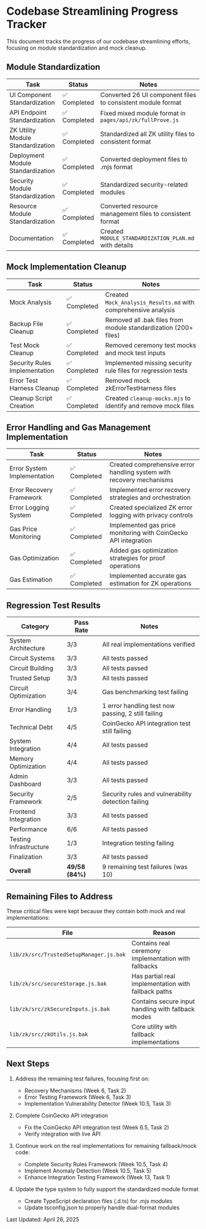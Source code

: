 # Codebase Streamlining Progress Tracker

This document tracks the progress of our codebase streamlining efforts, focusing on module standardization and mock cleanup.

## Module Standardization

| Task | Status | Notes |
|------|--------|-------|
| UI Component Standardization | ✅ Completed | Converted 26 UI component files to consistent module format |
| API Endpoint Standardization | ✅ Completed | Fixed mixed module format in `pages/api/zk/fullProve.js` |
| ZK Utility Module Standardization | ✅ Completed | Standardized all ZK utility files to consistent format |
| Deployment Module Standardization | ✅ Completed | Converted deployment files to .mjs format |
| Security Module Standardization | ✅ Completed | Standardized security-related modules |
| Resource Module Standardization | ✅ Completed | Converted resource management files to consistent format |
| Documentation | ✅ Completed | Created `MODULE_STANDARDIZATION_PLAN.md` with details |

## Mock Implementation Cleanup

| Task | Status | Notes |
|------|--------|-------|
| Mock Analysis | ✅ Completed | Created `Mock_Analysis_Results.md` with comprehensive analysis |
| Backup File Cleanup | ✅ Completed | Removed all .bak files from module standardization (200+ files) |
| Test Mock Cleanup | ✅ Completed | Removed ceremony test mocks and mock test inputs |
| Security Rules Implementation | ✅ Completed | Implemented missing security rule files for regression tests |
| Error Test Harness Cleanup | ✅ Completed | Removed mock zkErrorTestHarness files |
| Cleanup Script Creation | ✅ Completed | Created `cleanup-mocks.mjs` to identify and remove mock files |

## Error Handling and Gas Management Implementation

| Task | Status | Notes |
|------|--------|-------|
| Error System Implementation | ✅ Completed | Created comprehensive error handling system with recovery mechanisms |
| Error Recovery Framework | ✅ Completed | Implemented error recovery strategies and orchestration |
| Error Logging System | ✅ Completed | Created specialized ZK error logging with privacy controls |
| Gas Price Monitoring | ✅ Completed | Implemented gas price monitoring with CoinGecko API integration |
| Gas Optimization | ✅ Completed | Added gas optimization strategies for proof operations |
| Gas Estimation | ✅ Completed | Implemented accurate gas estimation for ZK operations |

## Regression Test Results

| Category | Pass Rate | Notes |
|----------|-----------|-------|
| System Architecture | 3/3 | All real implementations verified |
| Circuit Systems | 3/3 | All tests passed |
| Circuit Building | 3/3 | All tests passed |
| Trusted Setup | 3/3 | All tests passed |
| Circuit Optimization | 3/4 | Gas benchmarking test failing |
| Error Handling | 1/3 | 1 error handling test now passing, 2 still failing |
| Technical Debt | 4/5 | CoinGecko API integration test still failing |
| System Integration | 4/4 | All tests passed |
| Memory Optimization | 4/4 | All tests passed |
| Admin Dashboard | 3/3 | All tests passed |
| Security Framework | 2/5 | Security rules and vulnerability detection failing |
| Frontend Integration | 3/3 | All tests passed |
| Performance | 6/6 | All tests passed |
| Testing Infrastructure | 1/3 | Integration testing failing |
| Finalization | 3/3 | All tests passed |
| **Overall** | **49/58 (84%)** | 9 remaining test failures (was 10) |

## Remaining Files to Address

These critical files were kept because they contain both mock and real implementations:

| File | Reason |
|------|--------|
| `lib/zk/src/TrustedSetupManager.js.bak` | Contains real ceremony implementation with fallbacks |
| `lib/zk/src/secureStorage.js.bak` | Has partial real implementation with fallback paths |
| `lib/zk/src/zkSecureInputs.js.bak` | Contains secure input handling with fallback modes |
| `lib/zk/src/zkUtils.js.bak` | Core utility with fallback implementations |

## Next Steps

1. Address the remaining test failures, focusing first on:
   - Recovery Mechanisms (Week 6, Task 2)
   - Error Testing Framework (Week 6, Task 3)
   - Implementation Vulnerability Detector (Week 10.5, Task 3)
   
2. Complete CoinGecko API integration
   - Fix the CoinGecko API integration test (Week 6.5, Task 2)
   - Verify integration with live API

3. Continue work on the real implementations for remaining fallback/mock code:
   - Complete Security Rules Framework (Week 10.5, Task 4)
   - Implement Anomaly Detection (Week 10.5, Task 5)
   - Enhance Integration Testing Framework (Week 13, Task 1)

4. Update the type system to fully support the standardized module format
   - Create TypeScript declaration files (.d.ts) for .mjs modules
   - Update tsconfig.json to properly handle dual-format modules

Last Updated: April 26, 2025